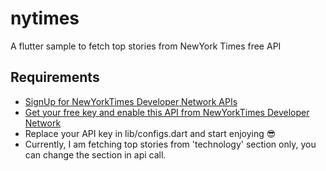 # nytimes

A flutter sample to fetch top stories from NewYork Times free API

## Requirements

- [SignUp for NewYorkTimes Developer Network APIs](https://developer.nytimes.com)
- [Get your free key and enable this API from NewYorkTimes Developer Network](https://developer.nytimes.com/docs/top-stories-product/1/overview)
- Replace your API key in lib/configs.dart and start enjoying 😎
- Currently, I am fetching top stories from 'technology' section only, you can change the section in api call.

